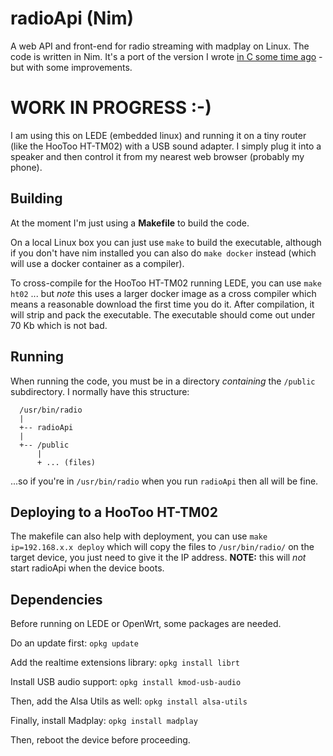 # radioApi (Nim)
A web API and front-end for radio streaming with madplay on Linux. The code is written in Nim.
It's a port of the version I wrote [in C some time ago](https://github.com/davidsblog/radioApi) -
but with some improvements.

# WORK IN PROGRESS :-)

I am using this on LEDE (embedded linux) and running it on a tiny router (like the HooToo HT-TM02) with a USB sound adapter.
I simply plug it into a speaker and then control it from my nearest web browser (probably my phone).

## Building
At the moment I'm just using a **Makefile** to build the code.

On a local Linux box you can just use `make` to build the executable, although if you don't have nim
installed you can also do `make docker` instead (which will use a docker container as a compiler).

To cross-compile for the HooToo HT-TM02 running LEDE, you can use `make ht02` ... but *note* this uses a
larger docker image as a cross compiler which means a reasonable download the first time you do it.
After compilation, it will strip and pack the executable. The executable should come out under 70 Kb
which is not bad.

## Running
When running the code, you must be in a directory *containing* the `/public` subdirectory. I normally have
this structure:

```
  /usr/bin/radio
  |
  +-- radioApi
  |
  +-- /public
      |
      + ... (files)
```

...so if you're in `/usr/bin/radio` when you run `radioApi` then all will be fine.

## Deploying to a HooToo HT-TM02
The makefile can also help with deployment, you can use `make ip=192.168.x.x deploy` which will copy
the files to `/usr/bin/radio/` on the target device, you just need to give it the IP address.
**NOTE:** this will _not_ start radioApi when the device boots.

## Dependencies
Before running on LEDE or OpenWrt, some packages are needed.

Do an update first:
`opkg update`

Add the realtime extensions library:
`opkg install librt`

Install USB audio support:
`opkg install kmod-usb-audio`

Then, add the Alsa Utils as well:
`opkg install alsa-utils`

Finally, install Madplay:
`opkg install madplay`

Then, reboot the device before proceeding.
